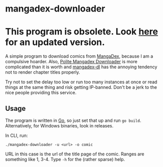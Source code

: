 # mangadex-downloader

# This program is obsolete. Look [here](https://github.com/UnicodingUnicorn/mangadex-downloader-2) for an updated version.

A simple program to download comics from [MangaDex](https://mangadex.org), because I am a compulsive hoarder. Also, [Polite Mangadex Downloader](http://sizer99.com/pmd) is more complicated than it is worth and [mangadex-dl](https://github.com/frozenpandaman/mangadex-dl) has the annoying tendency not to render chapter titles properly.

Try not to set the delay too low or run too many instances at once or read things at the same thing and risk getting IP-banned. Don't be a jerk to the nice people providing this service.

## Usage

The program is written in [Go](https://golang.org), so just set that up and run `go build`. Alternatively, for Windows binaries, look in releases.

In CLI, run:

```
./mangadex-downloader -u <url> -o comic
```

URL in this case is the url of the title page of the comic. Ranges are something like 1, 3-4. Type `-h` for the (rather sparse) help.
